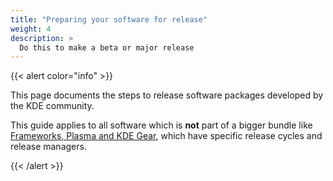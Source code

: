 ```yaml
---
title: "Preparing your software for release"
weight: 4
description: >
  Do this to make a beta or major release
---
```


{{< alert color="info" >}}

This page documents the steps to release software packages developed by the KDE community.

This guide applies to all software which is **not** part of a bigger bundle like [Frameworks, Plasma and KDE Gear](https://invent.kde.org/sdk/releaseme/-/blob/master/plasma/README.md), which have specific release cycles and release managers.

{{< /alert >}}

